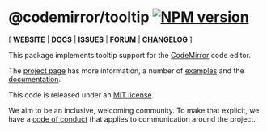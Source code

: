 # @codemirror/tooltip [![NPM version](https://img.shields.io/npm/v/@codemirror/tooltip.svg)](https://www.npmjs.org/package/@codemirror/tooltip)

[ [**WEBSITE**](https://codemirror.net/6/) | [**DOCS**](https://codemirror.net/6/docs/ref/#tooltip) | [**ISSUES**](https://github.com/codemirror/codemirror.next/issues) | [**FORUM**](https://discuss.codemirror.net/c/next/) | [**CHANGELOG**](https://github.com/codemirror/tooltip/blob/main/CHANGELOG.md) ]

This package implements tooltip support for the
[CodeMirror](https://codemirror.net/6/) code editor.

The [project page](https://codemirror.net/6/) has more information, a
number of [examples](https://codemirror.net/6/examples/) and the
[documentation](https://codemirror.net/6/docs/).

This code is released under an
[MIT license](https://github.com/codemirror/tooltip/tree/main/LICENSE).

We aim to be an inclusive, welcoming community. To make that explicit,
we have a [code of
conduct](http://contributor-covenant.org/version/1/1/0/) that applies
to communication around the project.
